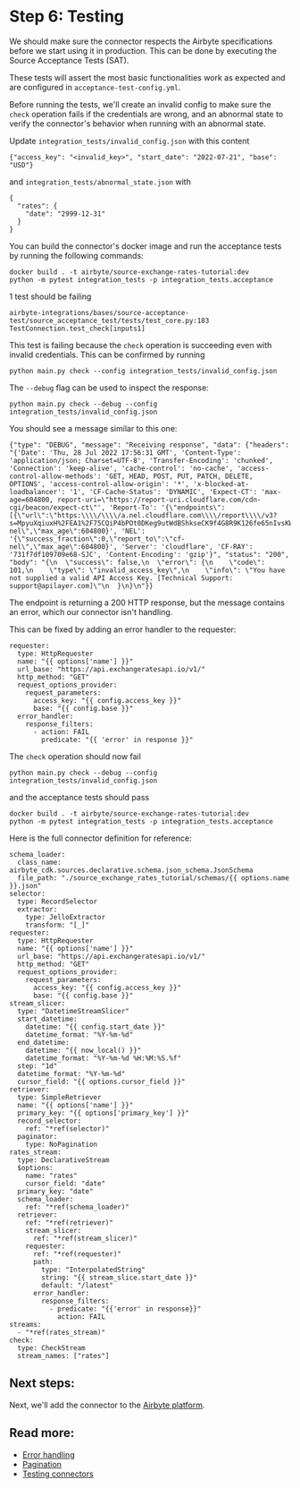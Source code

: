 # Step 6: Testing

We should make sure the connector respects the Airbyte specifications before we start using it in production.
This can be done by executing the Source Acceptance Tests (SAT).

These tests will assert the most basic functionalities work as expected and are configured in `acceptance-test-config.yml`.

Before running the tests, we'll create an invalid config to make sure the `check` operation fails if the credentials are wrong, and an abnormal state to verify the connector's behavior when running with an abnormal state.

Update `integration_tests/invalid_config.json` with this content

```
{"access_key": "<invalid_key>", "start_date": "2022-07-21", "base": "USD"}
```

and `integration_tests/abnormal_state.json` with

```
{
  "rates": {
    "date": "2999-12-31"
  }
}

```

You can build the connector's docker image and run the acceptance tests by running the following commands:

```
docker build . -t airbyte/source-exchange-rates-tutorial:dev
python -m pytest integration_tests -p integration_tests.acceptance
```

1 test should be failing

```
airbyte-integrations/bases/source-acceptance-test/source_acceptance_test/tests/test_core.py:183 TestConnection.test_check[inputs1]
```

This test is failing because the `check` operation is succeeding even with invalid credentials.
This can be confirmed by running

```
python main.py check --config integration_tests/invalid_config.json
```

The `--debug` flag can be used to inspect the response:

```
python main.py check --debug --config integration_tests/invalid_config.json
```

You should see a message similar to this one:

```
{"type": "DEBUG", "message": "Receiving response", "data": {"headers": "{'Date': 'Thu, 28 Jul 2022 17:56:31 GMT', 'Content-Type': 'application/json; Charset=UTF-8', 'Transfer-Encoding': 'chunked', 'Connection': 'keep-alive', 'cache-control': 'no-cache', 'access-control-allow-methods': 'GET, HEAD, POST, PUT, PATCH, DELETE, OPTIONS', 'access-control-allow-origin': '*', 'x-blocked-at-loadbalancer': '1', 'CF-Cache-Status': 'DYNAMIC', 'Expect-CT': 'max-age=604800, report-uri=\"https://report-uri.cloudflare.com/cdn-cgi/beacon/expect-ct\"', 'Report-To': '{\"endpoints\":[{\"url\":\"https:\\\\/\\\\/a.nel.cloudflare.com\\\\/report\\\\/v3?s=MpyuXqiuxH%2FEA1%2F75CQiP4bPOt0DKeg9utWdBShkseCK9f4G8R9K126fe65nIvsKWQVGMTou%2BeTRCq%2FCzgoxr2B1BT%2Bm3l6i0DFDu5sYAqHAWzd9pSoqJZ6jktjQgB5D%2BqG7jQvhIDnK\"}],\"group\":\"cf-nel\",\"max_age\":604800}', 'NEL': '{\"success_fraction\":0,\"report_to\":\"cf-nel\",\"max_age\":604800}', 'Server': 'cloudflare', 'CF-RAY': '731f7df109709e68-SJC', 'Content-Encoding': 'gzip'}", "status": "200", "body": "{\n  \"success\": false,\n  \"error\": {\n    \"code\": 101,\n    \"type\": \"invalid_access_key\",\n    \"info\": \"You have not supplied a valid API Access Key. [Technical Support: support@apilayer.com]\"\n  }\n}\n"}}
```

The endpoint is returning a 200 HTTP response, but the message contains an error, which our connector isn't handling.

This can be fixed by adding an error handler to the requester:

```
requester:
  type: HttpRequester
  name: "{{ options['name'] }}"
  url_base: "https://api.exchangeratesapi.io/v1/"
  http_method: "GET"
  request_options_provider:
    request_parameters:
      access_key: "{{ config.access_key }}"
      base: "{{ config.base }}"
  error_handler:
    response_filters:
      - action: FAIL
        predicate: "{{ 'error' in response }}"
```

The `check` operation should now fail

```
python main.py check --debug --config integration_tests/invalid_config.json
```

and the acceptance tests should pass

```
docker build . -t airbyte/source-exchange-rates-tutorial:dev
python -m pytest integration_tests -p integration_tests.acceptance
```

Here is the full connector definition for reference:

```
schema_loader:
  class_name: airbyte_cdk.sources.declarative.schema.json_schema.JsonSchema
  file_path: "./source_exchange_rates_tutorial/schemas/{{ options.name }}.json"
selector:
  type: RecordSelector
  extractor:
    type: JelloExtractor
    transform: "[_]"
requester:
  type: HttpRequester
  name: "{{ options['name'] }}"
  url_base: "https://api.exchangeratesapi.io/v1/"
  http_method: "GET"
  request_options_provider:
    request_parameters:
      access_key: "{{ config.access_key }}"
      base: "{{ config.base }}"
stream_slicer:
  type: "DatetimeStreamSlicer"
  start_datetime:
    datetime: "{{ config.start_date }}"
    datetime_format: "%Y-%m-%d"
  end_datetime:
    datetime: "{{ now_local() }}"
    datetime_format: "%Y-%m-%d %H:%M:%S.%f"
  step: "1d"
  datetime_format: "%Y-%m-%d"
  cursor_field: "{{ options.cursor_field }}"
retriever:
  type: SimpleRetriever
  name: "{{ options['name'] }}"
  primary_key: "{{ options['primary_key'] }}"
  record_selector:
    ref: "*ref(selector)"
  paginator:
    type: NoPagination
rates_stream:
  type: DeclarativeStream
  $options:
    name: "rates"
    cursor_field: "date"
  primary_key: "date"
  schema_loader:
    ref: "*ref(schema_loader)"
  retriever:
    ref: "*ref(retriever)"
    stream_slicer:
      ref: "*ref(stream_slicer)"
    requester:
      ref: "*ref(requester)"
      path:
        type: "InterpolatedString"
        string: "{{ stream_slice.start_date }}"
        default: "/latest"
      error_handler:
        response_filters:
          - predicate: "{{'error' in response}}"
            action: FAIL
streams:
  - "*ref(rates_stream)"
check:
  type: CheckStream
  stream_names: ["rates"]

```

## Next steps:

Next, we'll add the connector to the [Airbyte platform](https://docs.airbyte.com/connector-development/tutorials/cdk-tutorial-python-http/use-connector-in-airbyte).

## Read more:

- [Error handling](../error-handling.md)
- [Pagination](../pagination.md)
- [Testing connectors](../../testing-connectors/README.md)